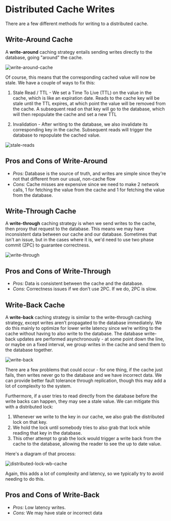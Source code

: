 # Distributed Cache Writes

There are a few different methods for writing to a distributed cache.

## Write-Around Cache

A **write-around** caching strategy entails sending writes directly to the database, going "around" the cache.

![write-around-cache](https://firebasestorage.googleapis.com/v0/b/system-design-daily.appspot.com/o/write-around-cache.png?alt=media&token=242e7e93-c579-48ef-9836-83d1558e2d98)

Of course, this means that the corresponding cached value will now be stale. We have a couple of ways to fix this:

1. Stale Read / TTL - We set a Time To Live (TTL) on the value in the cache, which is like an expiration date. Reads to the cache key will be stale until the TTL expires, at which point the value will be removed from the cache. A subsequent read on that key will go to the database, which will then repopulate the cache and set a new TTL

2. Invalidation - After writing to the database, we also invalidate its corresponding key in the cache. Subsequent reads will trigger the database to repopulate the cached value.

![stale-reads](https://firebasestorage.googleapis.com/v0/b/system-design-daily.appspot.com/o/write-around-cache-stale-reads.png?alt=media&token=4bdf62f1-5e18-4c23-8fa0-6e7237bab41d)

## Pros and Cons of Write-Around

- _Pros:_ Database is the source of truth, and writes are simple since they're not that different from our usual, non-cache flow
- _Cons:_ Cache misses are expensive since we need to make 2 network calls, 1 for fetching the value from the cache and 1 for fetching the value from the database.

## Write-Through Cache

A **write-through** caching strategy is when we send writes to the cache, then proxy that request to the database. This means we may have inconsistent data between our cache and our database. Sometimes that isn't an issue, but in the cases where it is, we'd need to use two phase commit (2PC) to guarantee correctness.

![write-through](https://firebasestorage.googleapis.com/v0/b/system-design-daily.appspot.com/o/write-through-cache.png?alt=media&token=4629de59-fa5d-4b55-8a72-02301e129823)

## Pros and Cons of Write-Through

- _Pros:_ Data is consistent between the cache and the database.
- _Cons:_ Correctness issues if we don’t use 2PC. If we do, 2PC is slow.

## Write-Back Cache

A **write-back** caching strategy is similar to the write-through caching strategy, except writes aren’t propagated to the database immediately. We do this mainly to optimize for lower write latency since we’re writing to the cache without having to also write to the database. The database write-back updates are performed asynchronously - at some point down the line, or maybe on a fixed interval, we group writes in the cache and send them to the database together.

![write-back](https://firebasestorage.googleapis.com/v0/b/system-design-daily.appspot.com/o/write-back-cache.png?alt=media&token=bffd175e-b8a8-464f-a372-68b739c1c299)

There are a few problems that could occur - for one thing, if the cache just fails, then writes never go to the database and we have incorrect data. We can provide better fault tolerance through replication, though this may add a lot of complexity to the system.

Furthermore, if a user tries to read directly from the database before the write backs can happen, they may see a stale value. We can mitigate this with a distributed lock:

1. Whenever we write to the key in our cache, we also grab the distributed lock on that key.
2. We hold the lock until somebody tries to also grab that lock while reading that key in the database.
3. This other attempt to grab the lock would trigger a write back from the cache to the database, allowing the reader to see the up to date value.

Here's a diagram of that process:

![distributed-lock-wb-cache](https://firebasestorage.googleapis.com/v0/b/system-design-daily.appspot.com/o/write-back-distributed-lock.png?alt=media&token=3246b4b1-0d2c-4cb0-894b-9abce77c20d2)

Again, this adds a lot of complexity and latency, so we typically try to avoid needing to do this.

## Pros and Cons of Write-Back

- _Pros:_ Low latency writes.
- _Cons:_ We may have stale or incorrect data
